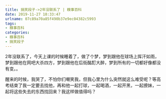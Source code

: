 ```yaml
---
title: 搞笑段子->2年没联系了 | 糗事百科
date: 2019-11-27 18:33:47
urlname: 07c89a70a85f490b37e9ec04382c5993
tags: 
- 糗事百科
categories:
- 糗事百科
- 搞笑段子
---
```

2年没联系了，今天上课的时候睡着了，做了个梦，梦到跟他在球场上挥汗如雨，梦到跟他在网吧大杀四方，梦到跟他在后街酩酊大醉，梦到所有的一切都好像都没有变。。

醒来的时候，我哭了，不怕你们嘲笑我，但我心里为什么突然就这么难受呢？等高考结束了我一定要去找他，再和他一起打球，一起喝酒，一起开黑，一起撩妹，一起将这些失去的东西找回来？我这样做值得吗？


